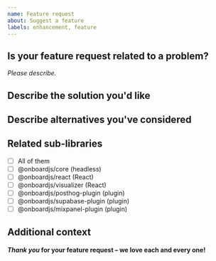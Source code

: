 ```yaml
---
name: Feature request
about: Suggest a feature
labels: enhancement, feature
---
```


## Is your feature request related to a problem?

_Please describe._

## Describe the solution you'd like

## Describe alternatives you've considered

## Related sub-libraries

- [ ] All of them
- [ ] @onboardjs/core (headless)
- [ ] @onboardjs/react (React)
- [ ] @onboardjs/visualizer (React)
- [ ] @onboardjs/posthog-plugin (plugin)
- [ ] @onboardjs/supabase-plugin (plugin)
- [ ] @onboardjs/mixpanel-plugin (plugin)

## Additional context

#### _Thank you_ for your feature request – we love each and every one!
